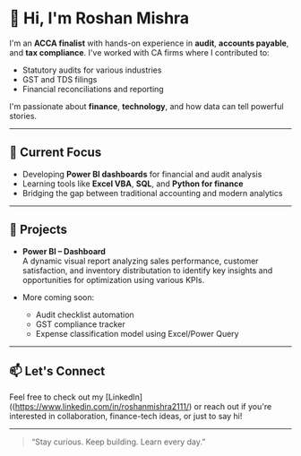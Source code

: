 # 👋 Hi, I'm Roshan Mishra

I'm an **ACCA finalist** with hands-on experience in **audit**, **accounts payable**, and **tax compliance**. I've worked with CA firms where I contributed to:
- Statutory audits for various industries  
- GST and TDS filings  
- Financial reconciliations and reporting  

I'm passionate about **finance**, **technology**, and how data can tell powerful stories.

---

## 🔧 Current Focus
- Developing **Power BI dashboards** for financial and audit analysis  
- Learning tools like **Excel VBA**, **SQL**, and **Python for finance**  
- Bridging the gap between traditional accounting and modern analytics  

---

## 📌 Projects
- **Power BI – Dashboard**  
  A dynamic visual report analyzing sales performance, customer satisfaction, and inventory distributation to identify key insights and opportunities for optimization using various KPIs. 

- More coming soon:  
  - Audit checklist automation  
  - GST compliance tracker  
  - Expense classification model using Excel/Power Query

---

## 📫 Let's Connect
Feel free to check out my [LinkedIn]((https://www.linkedin.com/in/roshanmishra2111/) or reach out if you're interested in collaboration, finance-tech ideas, or just to say hi!

---

> “Stay curious. Keep building. Learn every day.”



